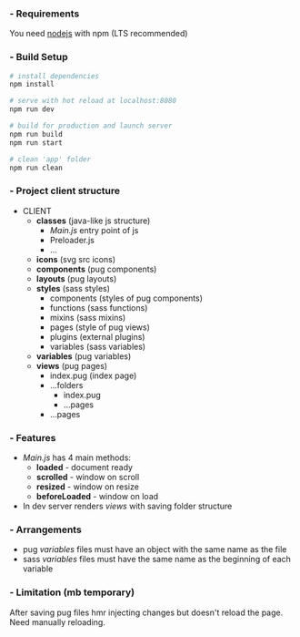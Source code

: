 ### - Requirements

You need [nodejs](https://nodejs.org/en/) with npm (LTS recommended)

### - Build Setup

``` bash
# install dependencies
npm install

# serve with hot reload at localhost:8080
npm run dev

# build for production and launch server
npm run build
npm run start

# clean 'app' folder
npm run clean
```

### - Project client structure

- CLIENT
	- **classes** (java-like js structure)
		- *Main.js* entry point of js
		- Preloader.js
		- ...
	- **icons** (svg src icons)
	- **components** (pug components)
	- **layouts** (pug layouts)
	- **styles** (sass styles)
		- components (styles of pug components)
		- functions (sass functions)
		- mixins (sass mixins)
		- pages (style of pug views)
		- plugins (external plugins)
		- variables (sass variables)
	- **variables** (pug variables)
	- **views** (pug pages)
		- index.pug (index page)
		- ...folders
			- index.pug
			- ...pages
		- ...pages

### - Features
- *Main.js* has 4 main methods:
	- **loaded** - document ready
	- **scrolled** - window on scroll
	- **resized** - window on resize
	- **beforeLoaded** - window on load
- In dev server renders *views* with saving folder structure

### - Arrangements
- pug *variables* files must have an object with the same name as the file
- sass *variables* files must have the same name as the beginning of each variable

### - Limitation (mb temporary)
After saving pug files hmr injecting changes but doesn't reload the page. Need manually reloading.
